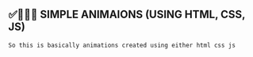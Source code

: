 ## ✅👩🏻‍💻 SIMPLE ANIMAIONS (USING HTML, CSS, JS)

 
 ```So this is basically animations created using either html css js ```

